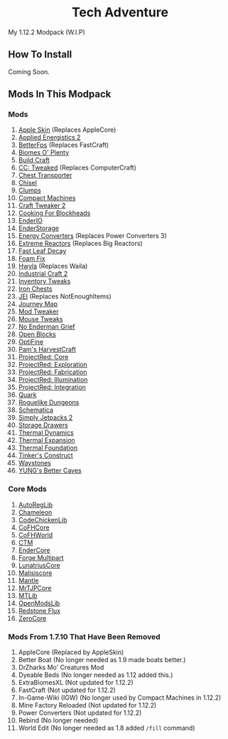 <h1 align="center">Tech Adventure</h1>

  My 1.12.2 Modpack (W.I.P)

## How To Install

Coming Soon.

## Mods In This Modpack

### Mods

1. [Apple Skin](https://www.curseforge.com/minecraft/mc-mods/appleskin/download/2987247) (Replaces AppleCore)
2. [Applied Energistics 2](https://www.curseforge.com/minecraft/mc-mods/applied-energistics-2/files/2747063)
3. [BetterFps](https://www.curseforge.com/minecraft/mc-mods/betterfps/files/2483393) (Replaces FastCraft)
4. [Biomes O' Plenty](https://www.curseforge.com/minecraft/mc-mods/biomes-o-plenty/files/3558882)
5. [Build Craft](https://www.curseforge.com/minecraft/mc-mods/buildcraft/files/3204475)
6. [CC: Tweaked](https://www.curseforge.com/minecraft/mc-mods/cc-tweaked/files/2992872) (Replaces ComputerCraft)
7. [Chest Transporter](https://www.curseforge.com/minecraft/mc-mods/chest-transporter/files/2524058)
8. [Chisel](https://www.curseforge.com/minecraft/mc-mods/chisel/files/2915375)
9. [Clumps](https://www.curseforge.com/minecraft/mc-mods/clumps/files/2666198)
10. [Compact Machines](https://www.curseforge.com/minecraft/mc-mods/compact-machines/files/2707509)
11. [Craft Tweaker 2](https://www.curseforge.com/minecraft/mc-mods/crafttweaker/files/6186559)
12. [Cooking For Blockheads](https://www.curseforge.com/minecraft/mc-mods/cooking-for-blockheads/files/2862651)
13. [EnderIO](https://www.curseforge.com/minecraft/mc-mods/ender-io/files/3328811)
14. [EnderStorage](https://www.curseforge.com/minecraft/mc-mods/ender-storage-1-8/files/2755787)
15. [Energy Converters](https://www.curseforge.com/minecraft/mc-mods/energy-converters/files/2992813) (Replaces Power Converters 3)
16. [Extreme Reactors](https://www.curseforge.com/minecraft/mc-mods/extreme-reactors/files/3194746) (Replaces Big Reactors)
17. [Fast Leaf Decay](https://www.curseforge.com/minecraft/mc-mods/fast-leaf-decay/files/2463272)
18. [Foam Fix](https://www.curseforge.com/minecraft/mc-mods/foamfix-optimization-mod/files/3973967)
19. [Hwyla](https://www.curseforge.com/minecraft/mc-mods/hwyla/files/2568751) (Replaces Waila)
20. [Industrial Craft 2](https://www.curseforge.com/minecraft/mc-mods/industrial-craft/files/3838713)
21. [Inventory Tweaks](https://www.curseforge.com/minecraft/mc-mods/inventory-tweaks/files/2923460)
22. [Iron Chests](https://www.curseforge.com/minecraft/mc-mods/iron-chests/files/2747935)
23. [JEI](https://www.curseforge.com/minecraft/mc-mods/jei/files/3043174) (Replaces NotEnoughItems)
24. [Journey Map](https://www.curseforge.com/minecraft/mc-mods/journeymap/files/2916002)
25. [Mod Tweaker](https://www.curseforge.com/minecraft/mc-mods/modtweaker/files/3840577)
26. [Mouse Tweaks](https://www.curseforge.com/minecraft/mc-mods/mouse-tweaks/files/2671937)
27. [No Enderman Grief](https://www.github.com/BJTMastermind/No-Enderman-Grief)
28. [Open Blocks](https://www.curseforge.com/minecraft/mc-mods/openblocks/files/2699056)
29. [OptiFine](https://optifine.net/adloadx?f=OptiFine_1.12.2_HD_U_G5.jar&x=ed07)
30. [Pam's HarvestCraft](https://www.curseforge.com/minecraft/mc-mods/pams-harvestcraft/files/2904825)
31. [ProjectRed: Core](https://www.curseforge.com/minecraft/mc-mods/project-red-core/files/2745545)
32. [ProjectRed: Exploration](https://www.curseforge.com/minecraft/mc-mods/project-red-exploration/files/2745551)
33. [ProjectRed: Fabrication](https://www.curseforge.com/minecraft/mc-mods/project-red-fabrication/files/2745547)
34. [ProjectRed: Illumination](https://www.curseforge.com/minecraft/mc-mods/project-red-illumination/files/2745549)
35. [ProjectRed: Integration](https://www.curseforge.com/minecraft/mc-mods/project-red-integration/files/2745548)
36. [Quark](https://www.curseforge.com/minecraft/mc-mods/quark/files/2924091)
37. [Roguelike Dungeons](https://www.curseforge.com/minecraft/mc-mods/roguelike-dungeons/files/2492586)
38. [Schematica](https://www.curseforge.com/minecraft/mc-mods/schematica/files/2554100)
39. [Simply Jetpacks 2](https://www.curseforge.com/minecraft/mc-mods/simply-jetpacks-2/files/3294422)
40. [Storage Drawers](https://www.curseforge.com/minecraft/mc-mods/storage-drawers/files/2952606)
41. [Thermal Dynamics](https://www.curseforge.com/minecraft/mc-mods/thermal-dynamics/files/2920505)
42. [Thermal Expansion](https://www.curseforge.com/minecraft/mc-mods/thermal-expansion/files/2926431)
43. [Thermal Foundation](https://www.curseforge.com/minecraft/mc-mods/thermal-foundation/files/2926428)
44. [Tinker's Construct](https://www.curseforge.com/minecraft/mc-mods/tinkers-construct/files/2902483)
45. [Waystones](https://www.curseforge.com/minecraft/mc-mods/waystones/files/2859589)
46. [YUNG's Better Caves](https://www.curseforge.com/minecraft/mc-mods/yungs-better-caves/files/3003242)

### Core Mods

1. [AutoRegLib](https://www.curseforge.com/minecraft/mc-mods/autoreglib/files/2746011)
2. [Chameleon](https://www.curseforge.com/minecraft/mc-mods/chameleon/files/2450900)
3. [CodeChickenLib](https://www.curseforge.com/minecraft/mc-mods/codechicken-lib-1-8/files/2779848)
4. [CoFHCore](https://www.curseforge.com/minecraft/mc-mods/cofh-core/files/2920433)
5. [CoFHWorld](https://www.curseforge.com/minecraft/mc-mods/cofh-world/files/2920434)
6. [CTM](https://www.curseforge.com/minecraft/mc-mods/ctm/files/2915363)
7. [EnderCore](https://www.curseforge.com/minecraft/mc-mods/endercore/files/2972849)
8. [Forge Multipart](https://www.curseforge.com/minecraft/mc-mods/cb-multipart/files/2755790)
9. [LunatriusCore](https://www.curseforge.com/minecraft/mc-mods/lunatriuscore/files/2489549)
10. [Malisiscore](https://www.curseforge.com/minecraft/mc-mods/malisiscore/files/2680892)
11. [Mantle](https://www.curseforge.com/minecraft/mc-mods/mantle/files/2713386)
12. [MrTJPCore](https://www.curseforge.com/minecraft/mc-mods/mrtjpcore/files/2735197)
13. [MTLib](https://www.curseforge.com/minecraft/mc-mods/mtlib/files/3308160)
14. [OpenModsLib](https://www.curseforge.com/minecraft/mc-mods/openmodslib/files/2699055)
15. [Redstone Flux](https://www.curseforge.com/minecraft/mc-mods/redstone-flux/files/2920436)
16. [ZeroCore](https://www.curseforge.com/minecraft/mc-mods/zerocore/files/3194743)

### Mods From 1.7.10 That Have Been Removed

1. AppleCore (Replaced by AppleSkin)
2. Better Boat (No longer needed as 1.9 made boats better.)
3. DrZharks Mo' Creatures Mod
3. Dyeable Beds (No longer needed as 1.12 added this.)
4. ExtraBiomesXL (Not updated for 1.12.2)
5. FastCraft (Not updated for 1.12.2)
6. In-Game-Wiki (IGW) (No longer used by Compact Machines in 1.12.2)
7. Mine Factory Reloaded (Not updated for 1.12.2)
8. Power Converters (Not updated for 1.12.2)
9. Rebind (No longer needed)
10. World Edit (No longer needed as 1.8 added `/fill` command)
